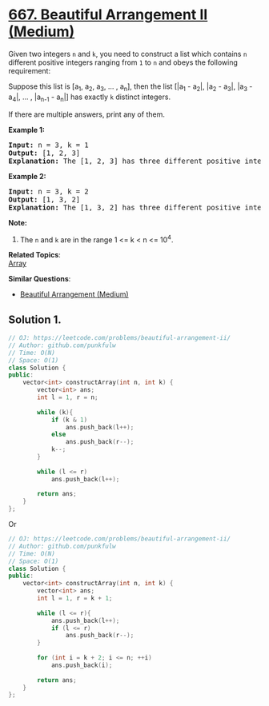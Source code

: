 # [667. Beautiful Arrangement II (Medium)](https://leetcode.com/problems/beautiful-arrangement-ii/)

<p>
Given two integers <code>n</code> and <code>k</code>, you need to construct a list which contains <code>n</code> different positive integers ranging from <code>1</code> to <code>n</code> and obeys the following requirement: <br>

Suppose this list is [a<sub>1</sub>, a<sub>2</sub>, a<sub>3</sub>, ... , a<sub>n</sub>], then the list [|a<sub>1</sub> - a<sub>2</sub>|, |a<sub>2</sub> - a<sub>3</sub>|, |a<sub>3</sub> - a<sub>4</sub>|, ... , |a<sub>n-1</sub> - a<sub>n</sub>|] has exactly <code>k</code> distinct integers.
</p>

<p>
If there are multiple answers, print any of them.
</p>

<p><b>Example 1:</b><br>
</p><pre><b>Input:</b> n = 3, k = 1
<b>Output:</b> [1, 2, 3]
<b>Explanation:</b> The [1, 2, 3] has three different positive integers ranging from 1 to 3, and the [1, 1] has exactly 1 distinct integer: 1.
</pre>
<p></p>

<p><b>Example 2:</b><br>
</p><pre><b>Input:</b> n = 3, k = 2
<b>Output:</b> [1, 3, 2]
<b>Explanation:</b> The [1, 3, 2] has three different positive integers ranging from 1 to 3, and the [2, 1] has exactly 2 distinct integers: 1 and 2.
</pre>
<p></p>

<p><b>Note:</b><br>
</p><ol>
<li>The <code>n</code> and <code>k</code> are in the range 1 &lt;= k &lt; n &lt;= 10<sup>4</sup>.</li>
</ol>
<p></p>

**Related Topics**:  
[Array](https://leetcode.com/tag/array/)

**Similar Questions**:
* [Beautiful Arrangement (Medium)](https://leetcode.com/problems/beautiful-arrangement/)

## Solution 1.

```cpp
// OJ: https://leetcode.com/problems/beautiful-arrangement-ii/
// Author: github.com/punkfulw
// Time: O(N)
// Space: O(1)
class Solution {
public:
    vector<int> constructArray(int n, int k) {
        vector<int> ans;
        int l = 1, r = n;
        
        while (k){
            if (k & 1)
                ans.push_back(l++);
            else
                ans.push_back(r--);
            k--;
        }
        
        while (l <= r)
            ans.push_back(l++);
        
        return ans;
    }
};
```

Or

```cpp
// OJ: https://leetcode.com/problems/beautiful-arrangement-ii/
// Author: github.com/punkfulw
// Time: O(N)
// Space: O(1)
class Solution {
public:
    vector<int> constructArray(int n, int k) {
        vector<int> ans;
        int l = 1, r = k + 1;
        
        while (l <= r){
            ans.push_back(l++);
            if (l <= r)
                ans.push_back(r--);
        }
        
        for (int i = k + 2; i <= n; ++i)
            ans.push_back(i);
        
        return ans;
    }
};

```
